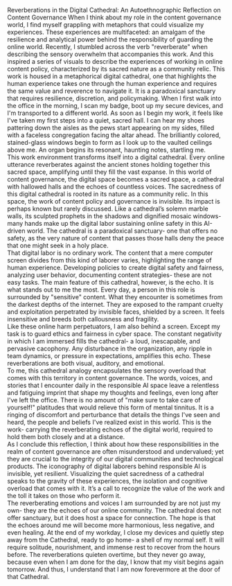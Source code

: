  Reverberations in the Digital Cathedral: An Autoethnographic Reflection on Content Governance
  When I think about my role in the content governance world, I find myself grappling with metaphors that could visualize my experiences. These experiences are multifaceted: an amalgam of the resilience and analytical power behind the responsibility of guarding the online world. Recently, I stumbled across the verb "reverberate" when describing the sensory overwhelm that accompanies this work. And this inspired a series of visuals to describe the experiences of working in online content policy, characterized by its sacred nature as a community relic. This work is housed in a metaphorical digital cathedral, one that highlights the human experience takes one through the human experience and requires the same value and reverence to navigate it. It is a paradoxical sanctuary that requires resilience, discretion, and policymaking.
   When I first walk into the office in the morning, I scan my badge, boot up my secure devices, and I'm transported to a different world. As soon as I begin my work, it feels like I've taken my first steps into a quiet, sacred hall. I can hear my shoes pattering down the aisles as the pews start appearing on my sides, filled with a faceless congregation facing the altar ahead. The brilliantly colored, stained-glass windows begin to form as I look up to the vaulted ceilings above me. An organ begins its resonant, haunting notes, startling me.  
This work environment transforms itself into a digital cathedral. Every online utterance reverberates against the ancient stones holding together this sacred space, amplifying until they fill the vast expanse. In this world of content governance, the digital space becomes a sacred space, a cathedral with hallowed halls and the echoes of countless voices. 
   The sacredness of this digital cathedral is rooted in its nature as a community relic. In this space, the work of content policy and governance is invisible. Its impact is perhaps known but rarely discussed. Like a cathedral’s solemn marble walls, its sculpted prophets in the shadows and dignified mosaic windows- many hands make up the digital labor sustaining online safety in this AI-driven world. The cathedral is a paradoxical sanctuary- one that offers no safety, as the very nature of content that passes those halls deny the peace that one might seek in a holy place.  
   That digital labor is no ordinary work. The content that a mere computer screen divides from this kind of laborer varies, highlighting the range of human experience. Developing policies to create digital safety and fairness, analyzing user behavior, documenting content strategies- these are not easy tasks. 
   The main feature of this cathedral, however, is the echo. It is what stands out to me the most. Every day, a person in this role is surrounded by "sensitive" content. What they encounter is sometimes from the darkest depths of the internet. They are exposed to the rampant cruelty and exploitation perpetrated by invisible faces, shielded by a screen. It feels insensitive and breeds both callousness and fragility.   
   Like these online harm perpetuators, I am also behind a screen. Except my task is to guard ethics and fairness in cyber space. The constant negativity in which I am immersed fills the cathedral- a loud, inescapable, and pervasive cacophony. Any disturbance in the organization, any ripple in team dynamics, or pressure in expectations, amplifies this echo. These reverberations are both visual, auditory, and emotional.  
   To me, this cathedral analogy encapsulates the sensory overload that comes with this territory in content governance. The words, voices, and stories that I encounter daily in the responsible AI space leave a relentless and fatiguing imprint that shape my thoughts and feelings, even long after I've left the office. There is no amount of "make sure to take care of yourself!" platitudes that would relieve this form of mental tinnitus. It is a ringing of discomfort and perturbance that details the things I've seen and heard, the people and beliefs I've realized exist in this world. This is the work- carrying the reverberating echoes of the digital world, required to hold them both closely and at a distance.  
   As I conclude this reflection, I think about how these responsibilities in the realm of content governance are often misunderstood and undervalued; yet they are crucial to the integrity of our digital communities and technological products. The iconography of digital laborers behind responsible AI is invisible, yet resilient. Visualizing the quiet sacredness of a cathedral speaks to the gravity of these experiences, the isolation and cognitive overload that comes with it. It’s a call to recognize the value of the work and the toll it takes on those who perform it.  
   The reverberating emotions and voices I am surrounded by are not just my own- they are the echoes of our online community. The cathedral does not offer sanctuary, but it does host a space for connection. The hope is that the echoes around me will become more harmonious, less negative, and even healing. At the end of my workday, I close my devices and quietly step away from the Cathedral, ready to go home- a shell of my normal self. It will require solitude, nourishment, and immense rest to recover from the hours before. The reverberations quieten overtime, but they never go away, because even when I am done for the day, I know that my visit begins again tomorrow. And thus, I understand that I am now forevermore at the door of that Cathedral. 
 

